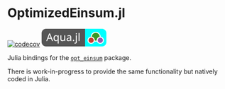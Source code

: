 # OptimizedEinsum.jl

[![codecov](https://codecov.io/gh/bsc-quantic/OptimizedEinsum.jl/branch/master/graph/badge.svg?token=TO0LDD3UEL)](https://codecov.io/gh/bsc-quantic/OptimizedEinsum.jl)
[![Aqua QA](https://raw.githubusercontent.com/JuliaTesting/Aqua.jl/master/badge.svg)](https://github.com/JuliaTesting/Aqua.jl)

Julia bindings for the [`opt_einsum`](https://github.com/dgasmith/opt_einsum.jl) package.

There is work-in-progress to provide the same functionality but natively coded in Julia.
